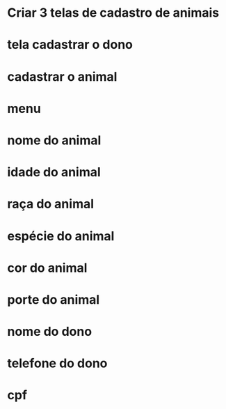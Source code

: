 # Criar 3 telas de cadastro de animais
# tela cadastrar o dono
# cadastrar o animal
# menu

# nome do animal
# idade do animal
# raça do animal
# espécie do animal
# cor do animal
# porte do animal

# nome do dono
# telefone do dono
# cpf